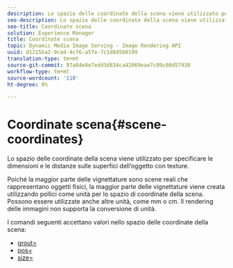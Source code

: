 ```yaml
---
description: Lo spazio delle coordinate della scena viene utilizzato per specificare le dimensioni e le distanze sulle superfici dell’oggetto con texture.
seo-description: Lo spazio delle coordinate della scena viene utilizzato per specificare le dimensioni e le distanze sulle superfici dell’oggetto con texture.
seo-title: Coordinate scena
solution: Experience Manager
title: Coordinate scena
topic: Dynamic Media Image Serving - Image Rendering API
uuid: d1215ba2-9cad-4cf6-a57e-7c1d845b0199
translation-type: tm+mt
source-git-commit: 97a84e8e7edd3d834ca42069eae7c09c00d57938
workflow-type: tm+mt
source-wordcount: '110'
ht-degree: 0%

---
```



# Coordinate scena{#scene-coordinates}

Lo spazio delle coordinate della scena viene utilizzato per specificare le dimensioni e le distanze sulle superfici dell’oggetto con texture.

Poiché la maggior parte delle vignettature sono scene reali che rappresentano oggetti fisici, la maggior parte delle vignettature viene creata utilizzando pollici come unità per lo spazio di coordinate della scena. Possono essere utilizzate anche altre unità, come mm o cm. Il rendering delle immagini non supporta la conversione di unità.

I comandi seguenti accettano valori nello spazio delle coordinate della scena:

* [grout=](../../../../../../ir-api/http-protocol/image-rendering-api-ref/c-ir-http-protocol-ref/c-ir-http-protocol-command-reference/r-ir-grout.md#reference-73651cbbbc344adba2626ef950d3672a)
* [pos=](../../../../../../ir-api/http-protocol/image-rendering-api-ref/c-ir-http-protocol-ref/c-ir-http-protocol-command-reference/r-ir-pos.md#reference-22c10904a0ce4c8bb41c2c78104221b8)
* [size=](../../../../../../ir-api/http-protocol/image-rendering-api-ref/c-ir-http-protocol-ref/c-ir-http-protocol-command-reference/r-ir-http-size.md#reference-1220d6fbcde4479aba91de7adacdc988)

